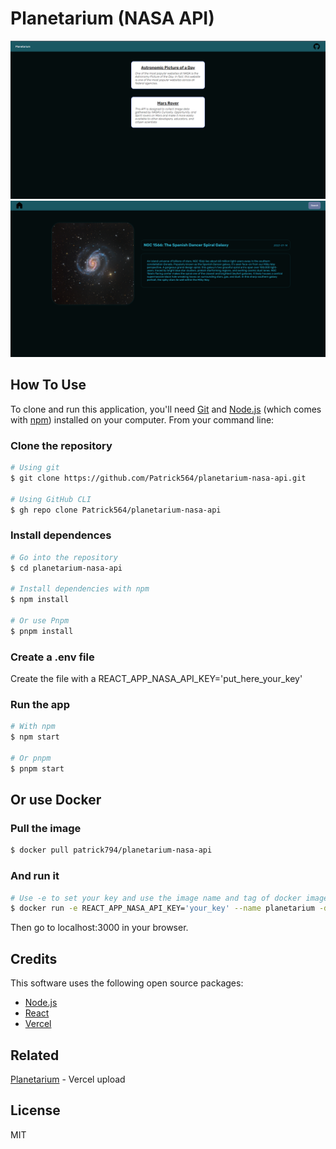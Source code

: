 # Planetarium (NASA API)

![screenshothome](https://raw.githubusercontent.com/Patrick564/static-files/main/screenshots/home.png)
![screenshotapod](https://raw.githubusercontent.com/Patrick564/static-files/main/screenshots/apod.png)

## How To Use

To clone and run this application, you'll need [Git](https://git-scm.com) and [Node.js](https://nodejs.org/en/download/) (which comes with [npm](http://npmjs.com)) installed on your computer. From your command line:

### Clone the repository

```bash
# Using git
$ git clone https://github.com/Patrick564/planetarium-nasa-api.git

# Using GitHub CLI
$ gh repo clone Patrick564/planetarium-nasa-api
```

### Install dependences

```bash
# Go into the repository
$ cd planetarium-nasa-api

# Install dependencies with npm
$ npm install

# Or use Pnpm
$ pnpm install
```

### Create a .env file

Create the file with a REACT_APP_NASA_API_KEY='put_here_your_key'

### Run the app

```bash
# With npm
$ npm start

# Or pnpm
$ pnpm start
```

## Or use Docker

### Pull the image

```bash
$ docker pull patrick794/planetarium-nasa-api
```

### And run it

```bash
# Use -e to set your key and use the image name and tag of docker images
$ docker run -e REACT_APP_NASA_API_KEY='your_key' --name planetarium -d -p 3000:3000 image_name:tag
```

Then go to localhost:3000 in your browser.

## Credits

This software uses the following open source packages:

- [Node.js](https://nodejs.org/)
- [React](https://reactjs.org/)
- [Vercel](https://vercel.com/)

## Related

[Planetarium](planetarium-nasa-api.vercel.app) - Vercel upload

## License

MIT

